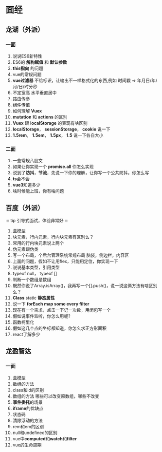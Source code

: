 # 面经

## 龙湖（外派）

### 一面
1. 说说ES6新特性
2. ES6的 **解构赋值** 和 **默认参数**
3. **this指向** 的问题
4. vue的常规问题
5. **vue过滤器** 不给标识，让输出不一样格式化的东西,例如 时间戳 => 年月日/年/月/日/时分秒
6. 不定宽高 水平垂直居中
7. 路由传参
8. 组件传值
9. 如何理解 **Vuex**
10. **mutation** 和 **actions** 的区别
11. **Vuex** 跟 **localStorage** 的表现有啥区别
12. **localStorage**， **sessionStorage**， **cookie** 说一下
13. **1.5rem**， **1.5em**， **1.5px**， **1.5** 说一下各自大小

### 二面
1. 一些常规八股文
2. 如果让你实现一个 **promise.all** 你怎么实现
3. 说到了**防抖**，**节流**，先说一下你的理解，让你写一个公共防抖，你怎么写
4. **ts**会不会
5. **vue3**知道多少
5. 啥时候能上班，你有啥问题

## 百度（外派）

::: tip
引导式面试，体验非常好
:::

1. 盒模型
2. 块元素，行内元素，行内块元素有区别么？
3. 常用的行内块元素说上两个
4. 伪元素跟伪类
5. 写一个布局，个后台管理系统常规布局 脑袋，侧边栏，内容区
6. 上面的问题，假如不让用flex，只能用定位，你实现一下
7. 说说基本类型，引用类型
8. typeof null， typeof []
9. 判断一个数组是数组
10. 既然你说了Array.isArray()，我再写一个[].push()，说一说这俩方法有啥区别么？
11. **Class** static **静态属性**
12. 说一下 **forEach map some every filter**
13. 现在有一个需求，点击一下记一次数，用闭包写一个
14. 假如说事件监听，你怎么用呢?
15. 函数柯里化
16. 假如这几个点的坐标都知道，你怎么求正方形面积
17. react了解多少

## 龙盈智达

### 一面
1. 盒模型
2. 数组的方法
3. class和id的区别
4. 数组的方法 哪些可以改变原数组，哪些不改变
5. **事件委托**的场景
6. **iframe**的优缺点
7. 状态码
8. 清除浮动的方法
9. rem和em的区别
10. null和undefined的区别
11. vue中**computed**和**watch**和**filter**
12. vue的生命周期
